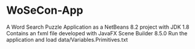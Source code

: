 # WoSeCon-App
 A Word Search Puzzle Application as a NetBeans 8.2 project with JDK 1.8
 Contains an fxml file developed with JavaFX Scene Builder 8.5.0
 Run the application and load data/Variables.Primitives.txt
